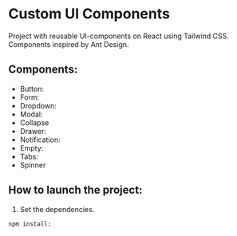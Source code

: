 # Custom UI Components

Project with reusable UI-components on React using Tailwind CSS. Components inspired by Ant Design.

## Components:

- Button:
- Form:
- Dropdown:
- Modal:
- Collapse
- Drawer:
- Notification:
- Empty:
- Tabs:
- Spinner

## How to launch the project:

1. Set the dependencies.

```bash
npm install:

